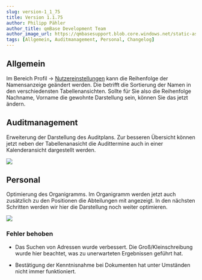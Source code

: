 ```yaml
---
slug: version-1_1_75
title: Version 1.1.75
author: Philipp Pähler
author_title: qmBase Development Team
author_image_url: https://qmbasesupport.blob.core.windows.net/static-assets/img/persons/paehler_round.png
tags: [Allgemein, Auditmanagement, Personal, Changelog]
---
```


## Allgemein

Im Bereich Profil -> [Nutzereinstellungen](https://app.qmbase.com/Account/findworkspace?returnUrl=/profil/profil/usersettings) kann die Reihenfolge der Namensanzeige geändert werden. Die betrifft die Sortierung der Namen in den verschiedensten Tabellenansichten. Sollte für Sie also die Reihenfolge Nachname, Vorname die gewohnte Darstellung sein, können Sie das jetzt ändern.

## Auditmanagement

Erweiterung der Darstellung des Auditplans. Zur besseren Übersicht können jetzt neben der Tabellenanasicht die Audittermine auch in einer Kalenderansicht dargestellt werden.

![](https://caqadmin.blob.core.windows.net/releasenotes/60-images/AudiIndex.gif)

## Personal

Optimierung des Organigramms. Im Organigramm werden jetzt auch zusätzlich zu den Positionen die Abteilungen mit angezeigt. In den nächsten Schritten werden wir hier die Darstellung noch weiter optimieren.

![](https://caqadmin.blob.core.windows.net/releasenotes/60-images/Organigramm.gif)

### Fehler behoben

- Das Suchen von Adressen wurde verbessert. Die Groß/Kleinschreibung wurde hier beachtet, was zu unerwarteten Ergebnissen geführt hat.

- Bestätigung der Kenntnisnahme bei Dokumenten hat unter Umständen nicht immer funktioniert.

